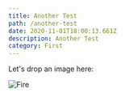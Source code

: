 ```yaml
---
title: Another Test
path: /another-test
date: 2020-11-01T18:00:13.661Z
description: Another Test
category: First
---
```

Let's drop an image here:

![Fire](/img/fire.jpg "Fire")